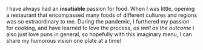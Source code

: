 <html>
  <head>
    <p> I have always had an <strong> insatiable </strong> passion for food. When I was little, opening a restaurant that encompassed many foods of different cultures and regions was so extraordinary to me. During the pandemic, I furthered my passion for cooking, and have learned to love the process, <em> as well as the outcome </em> I also just love puns in general, so hopefully with this imaginary menu, I can share my humorous vision one plate at a time! </p>
  </head>
</html>
